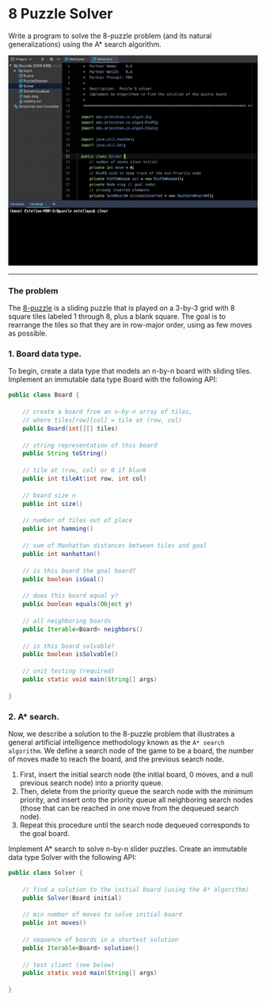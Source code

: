 # 8 Puzzle Solver
Write a program to solve the 8-puzzle problem (and its natural generalizations) using the A* search algorithm.

<p align="center">
  <img src = "https://github.com/EstellaYu/Algorithm/blob/master/8puzzle/puzzle8.gif" width = '700px'>
</p>
<hr>

### The problem
The [8-puzzle](https://en.wikipedia.org/wiki/15_puzzle) is a sliding puzzle that is played on a 3-by-3 grid with 8 square tiles labeled 1 through 8, plus a blank square. The goal is to rearrange the tiles so that they are in row-major order, using as few moves as possible.

### 1. Board data type. 
To begin, create a data type that models an n-by-n board with sliding tiles. Implement an immutable data type Board with the following API:
``` java
public class Board {

    // create a board from an n-by-n array of tiles,
    // where tiles[row][col] = tile at (row, col)
    public Board(int[][] tiles)
                                           
    // string representation of this board
    public String toString()

    // tile at (row, col) or 0 if blank
    public int tileAt(int row, int col)

    // board size n
    public int size()

    // number of tiles out of place
    public int hamming()

    // sum of Manhattan distances between tiles and goal
    public int manhattan()

    // is this board the goal board?
    public boolean isGoal()

    // does this board equal y?
    public boolean equals(Object y)

    // all neighboring boards
    public Iterable<Board> neighbors()

    // is this board solvable?
    public boolean isSolvable()

    // unit testing (required)
    public static void main(String[] args)

}
```

### 2. A* search. 
Now, we describe a solution to the 8-puzzle problem that illustrates a general artificial intelligence methodology known as the `A* search algorithm`. We define a search node of the game to be a board, the number of moves made to reach the board, and the previous search node. 
1. First, insert the initial search node (the initial board, 0 moves, and a null previous search node) into a priority queue. 
2. Then, delete from the priority queue the search node with the minimum priority, and insert onto the priority queue all neighboring search nodes (those that can be reached in one move from the dequeued search node). 
3. Repeat this procedure until the search node dequeued corresponds to the goal board.

Implement A* search to solve n-by-n slider puzzles. Create an immutable data type Solver with the following API:
```java
public class Solver {

    // find a solution to the initial board (using the A* algorithm)
    public Solver(Board initial)

    // min number of moves to solve initial board
    public int moves()

    // sequence of boards in a shortest solution
    public Iterable<Board> solution()

    // test client (see below) 
    public static void main(String[] args)

}
```





